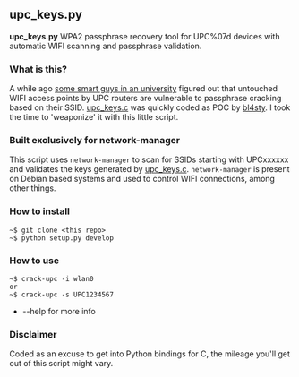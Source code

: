 ## upc_keys.py ##

**upc_keys.py** WPA2 passphrase recovery tool for UPC%07d devices with automatic WIFI scanning and passphrase validation.

### What is this? ###

A while ago [some smart guys in an university](https://www.usenix.org/system/files/conference/woot15/woot15-paper-lorente.pdf) figured out that untouched WIFI access points by UPC routers are vulnerable to passphrase cracking based on their SSID. [upc_keys.c](https://haxx.in/upc_keys.c) was quickly coded as POC by [bl4sty](https://twitter.com/bl4sty). I took the time to 'weaponize' it with this little script.

### Built exclusively for network-manager ###

This script uses `network-manager` to scan for SSIDs starting with UPCxxxxxx and validates the keys generated by [upc_keys.c](https://haxx.in/upc_keys.c). `network-manager` is present on Debian based systems and used to control WIFI connections, among other things.


### How to install ###

```
~$ git clone <this repo>
~$ python setup.py develop
```

### How to use ###

```
~$ crack-upc -i wlan0 
or
~$ crack-upc -s UPC1234567
```
- --help for more info

### Disclaimer ###

Coded as an excuse to get into Python bindings for C, the mileage you'll get out of this script might vary.